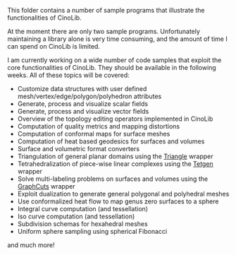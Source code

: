 This folder contains a number of sample programs that illustrate the functionalities of CinoLib. 

At the moment there are only two sample programs. Unfortunately maintaining a library alone is very time consuming, and the amount of time I can spend on CinoLib is limited.

I am currently working on a wide number of code samples that exploit the core functionalities of CinoLib. They should be available in the following weeks. All of these topics will be covered:

* Customize data structures with user defined mesh/vertex/edge/polygon/polyhedron attributes
* Generate, process and visualize scalar fields
* Generate, process and visualize vector fields
* Overview of the topology editing operators implemented in CinoLib
* Computation of quality metrics and mapping distortions
* Computation of conformal maps for surface meshes
* Computation of heat based geodesics for surfaces and volumes
* Surface and volumetric format converters
* Triangulation of general planar domains using the [Triangle](https://www.cs.cmu.edu/~quake/triangle.html) wrapper
* Tetrahedralization of piece-wise linear complexes using the [Tetgen](http://wias-berlin.de/software/index.jsp?id=TetGen&lang=1) wrapper
* Solve multi-labeling problems on surfaces and volumes using the [GraphCuts](http://vision.csd.uwo.ca/code/) wrapper
* Exploit dualization to generate general polygonal and polyhedral meshes
* Use conformalized heat flow to map genus zero surfaces to a sphere
* Integral curve computation (and tessellation)
* Iso curve computation (and tessellation)
* Subdivision schemas for hexahedral meshes
* Uniform sphere sampling using spherical Fibonacci

and much more!
